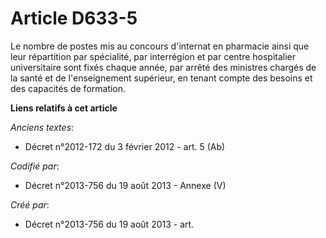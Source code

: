 # Article D633-5

Le nombre de postes mis au concours d'internat en pharmacie ainsi que leur répartition par spécialité, par interrégion et par
centre hospitalier universitaire sont fixés chaque année, par arrêté des ministres chargés de la santé et de l'enseignement
supérieur, en tenant compte des besoins et des capacités de formation.

**Liens relatifs à cet article**

_Anciens textes_:

  - Décret n°2012-172 du 3 février 2012 - art. 5 (Ab)

_Codifié par_:

  - Décret n°2013-756 du 19 août 2013 -  Annexe (V)

_Créé par_:

  - Décret n°2013-756 du 19 août 2013 - art.
